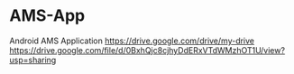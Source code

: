 # AMS-App
Android AMS Application
https://drive.google.com/drive/my-drive
https://drive.google.com/file/d/0BxhQjc8cjhyDdERxVTdWMzhOT1U/view?usp=sharing
